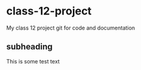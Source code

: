 # class-12-project
My class 12 project git for code and documentation

## subheading
This is some test text